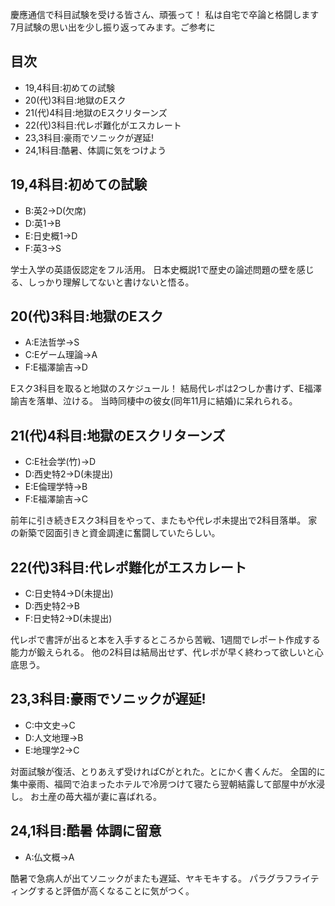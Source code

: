 ﻿---
layout: post
categories: [慶應通信, 日常]
tags: [慶應通信, 科目試験]
author: tmo
slug: "1138"
---
慶應通信で科目試験を受ける皆さん、頑張って！
私は自宅で卒論と格闘します
7月試験の思い出を少し振り返ってみます。ご参考に

## 目次
* 19,4科目:初めての試験
* 20(代)3科目:地獄のEスク
* 21(代)4科目:地獄のEスクリターンズ
* 22(代)3科目:代レポ難化がエスカレート
* 23,3科目:豪雨でソニックが遅延!
* 24,1科目:酷暑、体調に気をつけよう

## 19,4科目:初めての試験
* B:英2->D(欠席)
* D:英1->B
* E:日史概1->D
* F:英3->S

学士入学の英語仮認定をフル活用。
日本史概説1で歴史の論述問題の壁を感じる、しっかり理解してないと書けないと悟る。

## 20(代)3科目:地獄のEスク
* A:E法哲学->S
* C:Eゲーム理論->A
* F:E福澤諭吉->D

Eスク3科目を取ると地獄のスケジュール！
結局代レポは2つしか書けず、E福澤諭吉を落単、泣ける。
当時同棲中の彼女(同年11月に結婚)に呆れられる。

## 21(代)4科目:地獄のEスクリターンズ
* C:E社会学(竹)->D
* D:西史特2->D(未提出)
* E:E倫理学特->B
* F:E福澤諭吉->C

前年に引き続きEスク3科目をやって、またもや代レポ未提出で2科目落単。
家の新築で図面引きと資金調達に奮闘していたらしい。

## 22(代)3科目:代レポ難化がエスカレート
* C:日史特4->D(未提出)
* D:西史特2->B
* F:日史特2->D(未提出)

代レポで書評が出ると本を入手するところから苦戦、1週間でレポート作成する能力が鍛えられる。
他の2科目は結局出せず、代レポが早く終わって欲しいと心底思う。

## 23,3科目:豪雨でソニックが遅延!
* C:中文史->C
* D:人文地理->B
* E:地理学2->C

対面試験が復活、とりあえず受ければCがとれた。とにかく書くんだ。
全国的に集中豪雨、福岡で泊まったホテルで冷房つけて寝たら翌朝結露して部屋中が水浸し。
お土産の苺大福が妻に喜ばれる。

## 24,1科目:酷暑 体調に留意
* A:仏文概->A

酷暑で急病人が出てソニックがまたも遅延、ヤキモキする。
パラグラフライティングすると評価が高くなることに気がつく。
